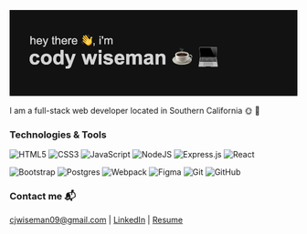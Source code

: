 ![](header.png)


I am a full-stack web developer located in Southern California 🌞 🌴


<!--- I have always been interested in the world of tech and when I decided to start dabbling in the programming world through 
free resources on the internet, it did not take long for me to become completely hooked. My love for creativity and complex 
problem-solving, along with an eagerness to continually learn has led me to develop a passion for coding. One of my favorite 
things about coding is being able to watch an abstract idea become a tangible product that was built completely from 
scratch in just a short period of time! --->


### Technologies & Tools

<img alt="HTML5" src="https://img.shields.io/badge/html5%20-%23E34F26.svg?&style=for-the-badge&logo=html5&logoColor=white"/> <img alt="CSS3"
src="https://img.shields.io/badge/css3%20-%231572B6.svg?&style=for-the-badge&logo=css3&logoColor=white"/> <img alt="JavaScript"
src="https://img.shields.io/badge/javascript%20-%23323330.svg?&style=for-the-badge&logo=javascript&logoColor=%23F7DF1E"/> <img alt="NodeJS"
src="https://img.shields.io/badge/node.js%20-%2343853D.svg?&style=for-the-badge&logo=node.js&logoColor=white"/> <img alt="Express.js"
src="https://img.shields.io/badge/express.js%20-%23404d59.svg?&style=for-the-badge"/> <img alt="React" src="https://img.shields.io/badge/react%20-%2320232a.svg?&style=for-the-badge&logo=react&logoColor=%2361DAFB"/>


<img alt="Bootstrap" src="https://img.shields.io/badge/bootstrap%20-%23563D7C.svg?&style=for-the-badge&logo=bootstrap&logoColor=white"/> <img alt="Postgres" src 
="https://img.shields.io/badge/postgres-%23316192.svg?&style=for-the-badge&logo=postgresql&logoColor=white"/> <img alt="Webpack"
src="https://img.shields.io/badge/webpack%20-%238DD6F9.svg?&style=for-the-badge&logo=webpack&logoColor=black" /> <img alt="Figma"
src="https://img.shields.io/badge/figma%20-%23F24E1E.svg?&style=for-the-badge&logo=figma&logoColor=white"/> <img alt="Git"
src="https://img.shields.io/badge/git%20-%23F05033.svg?&style=for-the-badge&logo=git&logoColor=white"/> <img alt="GitHub"
src="https://img.shields.io/badge/github%20-%23121011.svg?&style=for-the-badge&logo=github&logoColor=white"/>

<!---

### Applications 

#### BudgetBuddy 

A web application for anyone who wants to become a master at saving their money. BudgetBuddy allows you to connect to your bank account, so you can easily create a budget and deduct bank transactions from your budget all in one place. 

[Live Demo](https://center-ice-app.onrender.com/) | [Source Code](https://github.com/codywiseman/budget-buddy)

![](connect.gif) ![](transactions.gif)


#### Center Ice

An application that allows hockey fanatics to browse NHL teams and players. Users can select their favorite players and track their statistics through the season.

[Live Demo](https://center-ice-app.onrender.com/) | [Source Code](https://github.com/codywiseman/ajax-project) 

![](teams.gif) ![](favorite.gif) 

--->


### Contact me 📬

cjwiseman09@gmail.com | [LinkedIn](https://www.linkedin.com/in/cody-wiseman1) | [Resume](https://drive.google.com/file/d/1QV4f4n4EjAg-uGgQyvl48_fU1DN6n02I/view?usp=sharing)



